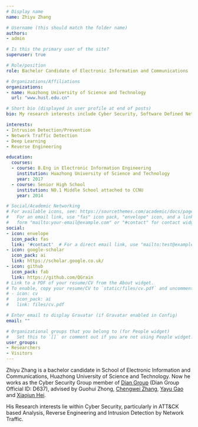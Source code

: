 ```yaml
---
# Display name
name: Zhiyu Zhang

# Username (this should match the folder name)
authors:
- admin

# Is this the primary user of the site?
superuser: true

# Role/position
role: Bachelor Candidate of Electronic Information and Communications

# Organizations/Affiliations
organizations:
- name: Huazhong University of Science and Technology
  url: "www.hust.edu.cn"

# Short bio (displayed in user profile at end of posts)
bio: My research interests include Cyber Security, Software Defined Networking and Machine Learning.

interests:
- Intrusion Detection/Prevention
- Network Traffic Detection
- Deep Learning
- Reverse Engineering

education:
  courses:
  - course: B.Eng in Electronic Information Engineering
    institution: Huazhong University of Science and Technology
    year: 2017
  - course: Senior High School
    institution: NO.1 Middle School attached to CCNU
    year: 2014

# Social/Academic Networking
# For available icons, see: https://sourcethemes.com/academic/docs/page-builder/#icons
#   For an email link, use "fas" icon pack, "envelope" icon, and a link in the
#   form "mailto:your-email@example.com" or "#contact" for contact widget.
social:
- icon: envelope
  icon_pack: fas
  link: '#contact'  # For a direct email link, use "mailto:test@example.org".
- icon: google-scholar
  icon_pack: ai
  link: https://scholar.google.co.uk/
- icon: github
  icon_pack: fab
  link: https://github.com/QGrain
# Link to a PDF of your resume/CV from the About widget.
# To enable, copy your resume/CV to `static/files/cv.pdf` and uncomment the lines below.
# - icon: cv
#   icon_pack: ai
#   link: files/cv.pdf

# Enter email to display Gravatar (if Gravatar enabled in Config)
email: ""

# Organizational groups that you belong to (for People widget)
#   Set this to `[]` or comment out if you are not using People widget.
user_groups:
- Researchers
- Visitors
---
```


Zhiyu Zhang is a bachelor candidate in School of Electronic Information and Communications, Huazhong University of Science and Technology. Now he works as the Cyber Security Group member of [Dian Group](https://dian.org.cn/) (Dian Group Official ID: D637), advised by Guohui Zhong, [Chengwei Zhang](http://cloud.eic.hust.edu.cn:8084/~zhangcw/), [Yayu Gao](http://cloud.eic.hust.edu.cn:8084/~yayugao/) and [Xiaojun Hei](http://cloud.eic.hust.edu.cn:8084/~heixj).

His Research interests lie within Cyber Security, particularly in ATT&CK based Analysis, Reverse Engineering and Intrusion Detection by Network Traffic.
